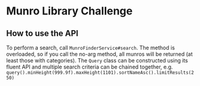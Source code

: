 # Munro Library Challenge

How to use the API
---

To perform a search, call  `MunroFinderService#search`. The method is overloaded, so if you call the no-arg method, all
munros will be returned (at least those with categories). The `Query` class can be constructed using its fluent API and
multiple search criteria can be chained together,
e.g. `query().minHeight(999.9f).maxHeight(1101).sortNameAsc().limitResults(250)`


